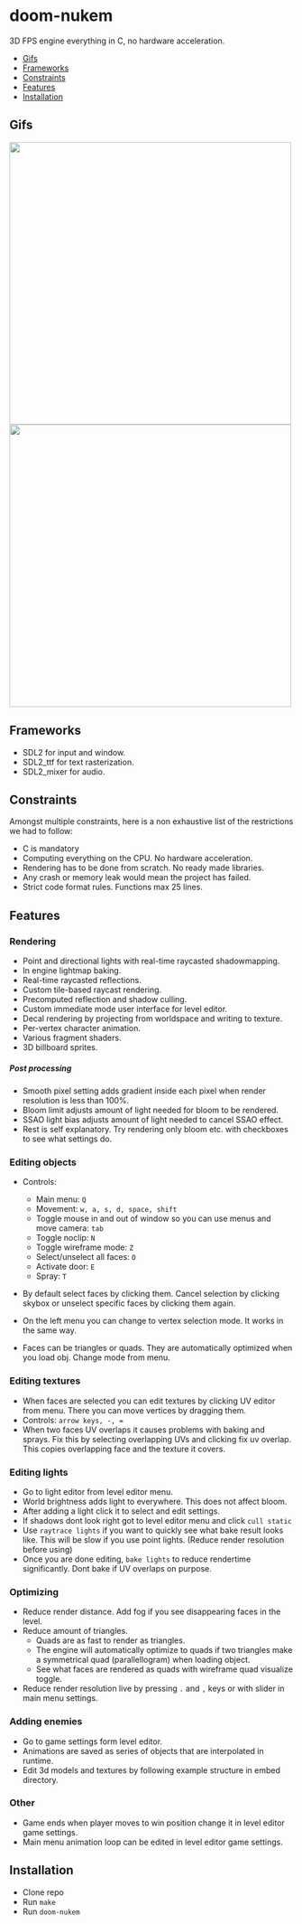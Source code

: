 # doom-nukem

3D FPS engine everything in C, no hardware acceleration.

* [Gifs](#gifs)
* [Frameworks](#frameworks)
* [Constraints](#constraints)
* [Features](#features)
* [Installation](#installation)

## Gifs
<img src="/github_media/shader.gif" width="500" height="auto"/>
<img src="/github_media/walking.gif" width="500" height="auto"/>


## Frameworks

* SDL2 for input and window.
* SDL2_ttf for text rasterization.
* SDL2_mixer for audio.

## Constraints

Amongst multiple constraints, here is a non exhaustive list of the restrictions we had to follow:

* C is mandatory
* Computing everything on the CPU. No hardware acceleration.
* Rendering has to be done from scratch. No ready made libraries.
* Any crash or memory leak would mean the project has failed.
* Strict code format rules. Functions max 25 lines.

## Features

### Rendering
* Point and directional lights with real-time raycasted shadowmapping.
* In engine lightmap baking.
* Real-time raycasted reflections.
* Custom tile-based raycast rendering.
* Precomputed reflection and shadow culling.
* Custom immediate mode user interface for level editor.
* Decal rendering by projecting from worldspace and writing to texture.
* Per-vertex character animation.
* Various fragment shaders.
* 3D billboard sprites.

##### Post processing
* Smooth pixel setting adds gradient inside each pixel when render resolution is less than 100%.
* Bloom limit adjusts amount of light needed for bloom to be rendered.
* SSAO light bias adjusts amount of light needed to cancel SSAO effect.
* Rest is self explanatory. Try rendering only bloom etc. with checkboxes to see what settings do.

### Editing objects
* Controls:
  * Main menu: ````Q````
  * Movement: ````w, a, s, d, space, shift````
  * Toggle mouse in and out of window so you can use menus and move camera: ````tab````
  * Toggle noclip: ````N````
  * Toggle wireframe mode: ````Z````
  * Select/unselect all faces: ````O````
  * Activate door: ````E````
  * Spray: ````T````
  
* By default select faces by clicking them. Cancel selection by clicking skybox or unselect specific faces by clicking them again.
* On the left menu you can change to vertex selection mode. It works in the same way.
* Faces can be triangles or quads. They are automatically optimized when you load obj. Change mode from menu.

### Editing textures
* When faces are selected you can edit textures by clicking UV editor from menu. There you can move vertices by dragging them.
* Controls: ````arrow keys, -, =````
* When two faces UV overlaps it causes problems with baking and sprays. Fix this by selecting overlapping UVs and clicking fix uv overlap. This copies overlapping face and the texture it covers.

### Editing lights
* Go to light editor from level editor menu.
* World brightness adds light to everywhere. This does not affect bloom.
* After adding a light click it to select and edit settings.
* If shadows dont look right got to level editor menu and click ````cull static````
* Use ````raytrace lights```` if you want to quickly see what bake result looks like. This will be slow if you use point lights. (Reduce render resolution before using)
* Once you are done editing, ````bake lights```` to reduce rendertime significantly. Dont bake if UV overlaps on purpose.

### Optimizing
* Reduce render distance. Add fog if you see disappearing faces in the level.
* Reduce amount of triangles.
  * Quads are as fast to render as triangles.
  * The engine will automatically optimize to quads if two triangles make a symmetrical quad (parallellogram) when loading object.
  * See what faces are rendered as quads with wireframe quad visualize toggle.
* Reduce render resolution live by pressing ````.```` and ````,```` keys or with slider in main menu settings.

### Adding enemies
* Go to game settings form level editor.
* Animations are saved as series of objects that are interpolated in runtime.
* Edit 3d models and textures by following example structure in embed directory.

### Other
* Game ends when player moves to win position change it in level editor game settings.
* Main menu animation loop can be edited in level editor game settings.

## Installation
* Clone repo
* Run ````make````
* Run ````doom-nukem````

